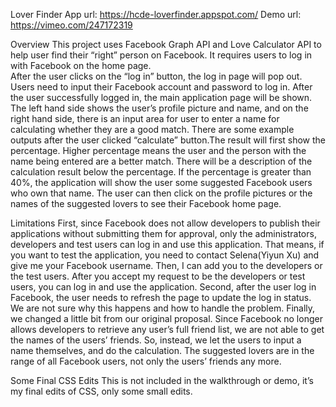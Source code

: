 
Lover Finder
App url: https://hcde-loverfinder.appspot.com/
Demo url: https://vimeo.com/247172319

Overview
This project uses Facebook Graph API and Love Calculator API to help user find their “right” person on Facebook. It requires users to log in with Facebook on the home page.  
After the user clicks on the “log in” button, the log in page will pop out. Users need to input their Facebook account and password to log in. 
After the user successfully logged in, the main application page will be shown. The left hand side shows the user’s profile picture and name, and on the right hand side, there is an input area for user to enter a name for calculating whether they are a good match. 
There are some example outputs after the user clicked “calculate” button.The result will first show the percentage. Higher percentage means the user and the person with the name being entered are a better match. There will be a description of the calculation result below the percentage. If the percentage is greater than 40%, the application will show the user some suggested Facebook users who own that name. The user can then click on the profile pictures or the names of the suggested lovers to see their Facebook home page. 

Limitations
First, since Facebook does not allow developers to publish their applications without submitting them for approval, only the administrators, developers and test users can log in and use this application. That means, if you want to test the application, you need to contact Selena(Yiyun Xu) and give me your Facebook username. Then, I can add you to the developers or the test users. After you accept my request to be the developers or test users, you can log in and use the application. 
Second, after the user log in Facebook, the user needs to refresh the page to update the log in status. We are not sure why this happens and how to handle the problem.
Finally, we changed a little bit from our original proposal. Since Facebook no longer allows developers to retrieve any user’s full friend list, we are not able to get the names of the users’ friends. So, instead, we let the users to input a name themselves, and do the calculation. The suggested lovers are in the range of all Facebook users, not only the users’ friends any more.
 
Some Final CSS Edits
This is not included in the walkthrough or demo, it’s my final edits of CSS, only some small edits.
 
